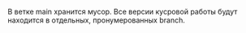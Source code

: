 В ветке main хранится мусор. Все версии кусровой работы будут находится в отдельных, пронумерованных branch.
